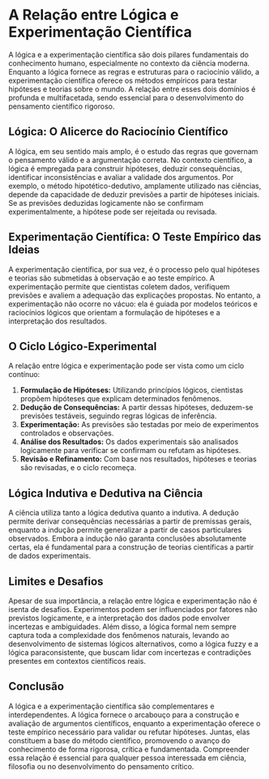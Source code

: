 # A Relação entre Lógica e Experimentação Científica

A lógica e a experimentação científica são dois pilares fundamentais do conhecimento humano, especialmente no contexto da ciência moderna. Enquanto a lógica fornece as regras e estruturas para o raciocínio válido, a experimentação científica oferece os métodos empíricos para testar hipóteses e teorias sobre o mundo. A relação entre esses dois domínios é profunda e multifacetada, sendo essencial para o desenvolvimento do pensamento científico rigoroso.

## Lógica: O Alicerce do Raciocínio Científico

A lógica, em seu sentido mais amplo, é o estudo das regras que governam o pensamento válido e a argumentação correta. No contexto científico, a lógica é empregada para construir hipóteses, deduzir consequências, identificar inconsistências e avaliar a validade dos argumentos. Por exemplo, o método hipotético-dedutivo, amplamente utilizado nas ciências, depende da capacidade de deduzir previsões a partir de hipóteses iniciais. Se as previsões deduzidas logicamente não se confirmam experimentalmente, a hipótese pode ser rejeitada ou revisada.

## Experimentação Científica: O Teste Empírico das Ideias

A experimentação científica, por sua vez, é o processo pelo qual hipóteses e teorias são submetidas à observação e ao teste empírico. A experimentação permite que cientistas coletem dados, verifiquem previsões e avaliem a adequação das explicações propostas. No entanto, a experimentação não ocorre no vácuo: ela é guiada por modelos teóricos e raciocínios lógicos que orientam a formulação de hipóteses e a interpretação dos resultados.

## O Ciclo Lógico-Experimental

A relação entre lógica e experimentação pode ser vista como um ciclo contínuo:

1. **Formulação de Hipóteses:** Utilizando princípios lógicos, cientistas propõem hipóteses que explicam determinados fenômenos.
2. **Dedução de Consequências:** A partir dessas hipóteses, deduzem-se previsões testáveis, seguindo regras lógicas de inferência.
3. **Experimentação:** As previsões são testadas por meio de experimentos controlados e observações.
4. **Análise dos Resultados:** Os dados experimentais são analisados logicamente para verificar se confirmam ou refutam as hipóteses.
5. **Revisão e Refinamento:** Com base nos resultados, hipóteses e teorias são revisadas, e o ciclo recomeça.

## Lógica Indutiva e Dedutiva na Ciência

A ciência utiliza tanto a lógica dedutiva quanto a indutiva. A dedução permite derivar consequências necessárias a partir de premissas gerais, enquanto a indução permite generalizar a partir de casos particulares observados. Embora a indução não garanta conclusões absolutamente certas, ela é fundamental para a construção de teorias científicas a partir de dados experimentais.

## Limites e Desafios

Apesar de sua importância, a relação entre lógica e experimentação não é isenta de desafios. Experimentos podem ser influenciados por fatores não previstos logicamente, e a interpretação dos dados pode envolver incertezas e ambiguidades. Além disso, a lógica formal nem sempre captura toda a complexidade dos fenômenos naturais, levando ao desenvolvimento de sistemas lógicos alternativos, como a lógica fuzzy e a lógica paraconsistente, que buscam lidar com incertezas e contradições presentes em contextos científicos reais.

## Conclusão

A lógica e a experimentação científica são complementares e interdependentes. A lógica fornece o arcabouço para a construção e avaliação de argumentos científicos, enquanto a experimentação oferece o teste empírico necessário para validar ou refutar hipóteses. Juntas, elas constituem a base do método científico, promovendo o avanço do conhecimento de forma rigorosa, crítica e fundamentada. Compreender essa relação é essencial para qualquer pessoa interessada em ciência, filosofia ou no desenvolvimento do pensamento crítico.
